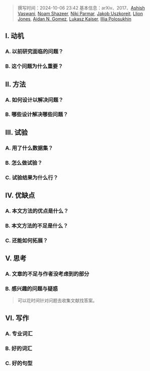 > 撰写时间：2024-10-06 23:42
> 基本信息：arXiv、2017、[Ashish Vaswani](https://arxiv.org/search/cs?searchtype=author&query=Vaswani,+A), [Noam Shazeer](https://arxiv.org/search/cs?searchtype=author&query=Shazeer,+N), [Niki Parmar](https://arxiv.org/search/cs?searchtype=author&query=Parmar,+N), [Jakob Uszkoreit](https://arxiv.org/search/cs?searchtype=author&query=Uszkoreit,+J), [Llion Jones](https://arxiv.org/search/cs?searchtype=author&query=Jones,+L), [Aidan N. Gomez](https://arxiv.org/search/cs?searchtype=author&query=Gomez,+A+N), [Lukasz Kaiser](https://arxiv.org/search/cs?searchtype=author&query=Kaiser,+L), [Illia Polosukhin](https://arxiv.org/search/cs?searchtype=author&query=Polosukhin,+I)


## Ⅰ. 动机

### A. 以前研究面临的问题？


### B. 这个问题为什么重要？


## Ⅱ. 方法
### A. 如何设计以解决问题？

### B. 哪些设计解决哪些问题？


## Ⅲ. 试验
### A. 用了什么数据集？

### B. 怎么做试验？

### C. 试验结果为什么行？


## Ⅳ. 优缺点
### A. 本文方法的优点是什么？


### B. 本文方法的不足是什么？

### C. 还能如何拓展？



## Ⅴ. 思考

### A. 文章的不足与作者没考虑到的部分

### B. 感兴趣的问题与疑惑
> 可以花时间针对问题去收集文献找答案。


## Ⅵ. 写作
### A. 专业词汇


### B. 好的词汇


### C. 好的句型